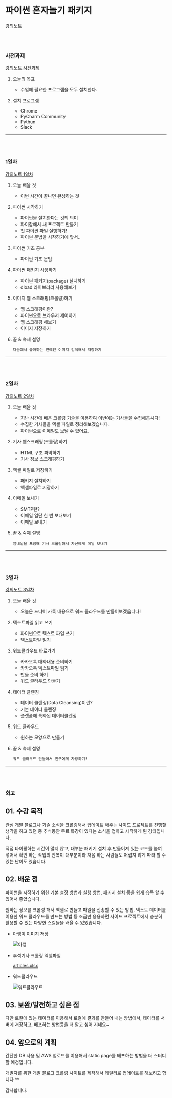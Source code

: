 # 파이썬 혼자놀기 패키지

[강의노트](https://www.notion.so/alleyful/58202db13dcf49f696bb222b510734c5)

<br/>
<br/>

### 사전과제
[강의노트 사전과제](https://www.notion.so/alleyful/6cbdde958563415b9382337eabbfb51c)
01. 오늘의 목표
    - 수업에 필요한 프로그램을 모두 설치한다.
    
02. 설치 프로그램
    - Chrome
    - PyCharm Community
    - Pythun
    - Slack
    
    
---

<br/>
<br/>

### 1일차
[강의노트 1일차](https://www.notion.so/alleyful/1-a35a686092534fc89dc4f1b125636bdf)
01. 오늘 배울 것
    - 이번 시간이 끝나면 완성하는 것
    
02. 파이썬 시작하기
    - 파이썬을 설치한다는 것의 의미
    - 파이참에서 새 프로젝트 만들기
    - 첫 파이썬 파일 실행하기!
    - 파이썬 문법을 시작하기에 앞서..
    
03. 파이썬 기초 공부
    - 파이썬 기초 문법
    
04. 파이썬 패키지 사용하기
    - 파이썬 패키지(package) 설치하기
    - dload 라이브러리 사용해보기
    
05. 이미지 웹 스크래핑(크롤링)하기 
    - 웹 스크래핑이란?
    - 파이썬으로 브라우저 제어하기
    - 웹 스크래핑 해보기
    - 이미지 저장하기
    
06. 끝 & 숙제 설명
    ```
    다음에서 좋아하는 연예인 이미지 검색해서 저장하기
    ```
    
---

<br/>
<br/>

### 2일차
[강의노트 2일차](https://www.notion.so/alleyful/2-7b904e1b25c840a1a2a8be6687877cbc)
1. 오늘 배울 것
    - 지난 시간에 배운 크롤링 기술을 이용하여 이번에는 기사들을 수집해봅시다!
    - 수집한 기사들을 엑셀 파일로 정리해보겠습니다.
    - 파이썬으로 이메일도 보낼 수 있어요.
    
2. 기사 웹스크래핑(크롤링)하기
    - HTML 구조 파악하기
    - 기사 정보 스크래핑하기
    
3. 엑셀 파일로 저장하기
    - 패키지 설치하기
    - 엑셀파일로 저장하기
    
4. 이메일 보내기
    - SMTP란?
    - 이메일 일단 한 번 보내보기
    - 이메일 보내기
    
5. 끝 & 숙제 설명
    ```
   썸네일을 포함해 기사 크롤링해서 자신에게 메일 보내기
   ```
   
 ---

<br/>
<br/>

### 3일차
[강의노트 3일차](https://www.notion.so/alleyful/3-5a16abd811224a2ca67989b0c3ce3914)

1. 오늘 배울 것
    - 오늘은 드디어 카톡 내용으로 워드 클라우드를 만들어보겠습니다!
    
2. 텍스트파일 읽고 쓰기
    - 파이썬으로 텍스트 파일 쓰기
    - 텍스트파일 읽기

3. 워드클라우드 바로가기
    - 카카오톡 대화내용 준비하기
    - 카카오톡 텍스트파일 읽기
    - 만들 준비 하기
    - 워드 클라우드 만들기

4. 데이터 클렌징
    - 데이터 클렌징(Data Cleansing)이란?
    - 기본 데이터 클렌징
    - 플랫폼에 특화된 데이터클렌징
    
5. 워드 클라우드
    - 원하는 모양으로 만들기
    
6. 끝 & 숙제 설명
    ```
    워드 클라우드 만들어서 친구에게 자랑하기!
   ```
   
   
  
 ---

<br/>
<br/>

### 회고

## 01. 수강 목적

관심 개발 블로그나 기술 소식을 크롤링해서 업데이트 해주는 사이드 프로젝트를 진행할 생각을 하고 있던 중 추석동안 무료 특강이 있다는 소식을 접하고 시작하게 된 강좌입니다.

직접 타이핑하는 시간이 많지 않고, 대부분 패키기 설치 후 만들어져 있는 코드를 붙여 넣어서 확인 하는 작업의 반복이 대부분이라 처음 하는 사람들도 어렵지 않게 따라 할 수 있는 난이도 였습니다. 

## 02. 배운 점

파이썬을 시작하기 위한 기본 설정 방법과 실행 방법, 패키지 설치 등을 쉽게 습득 할 수 있어서 좋았습니다.

원하는 정보를 크롤링 해서 엑셀로 만들고 파일을 전송할 수 있는 방법, 텍스트 데이터를 이용한 워드 클라우드를 만드는 방법 등 조금만 응용하면 사이드 프로젝트에서 충분히 활용할 수 있는 다양한 스킬들을 배울 수 있었습니다.

- 아깽이 이미지 저장

    ![아깽](https://www.notion.so/image/https%3A%2F%2Fs3-us-west-2.amazonaws.com%2Fsecure.notion-static.com%2F6e4e0257-2176-41b7-b214-e65ea103451c%2F_2020-10-02__1.17.23.png?table=block&id=1f0a8ba2-1b89-4abf-889b-e3ae2bff3568&width=3840&userId=60aa6736-520c-4208-89e1-d0dadc44a6b7&cache=v2)

- 추석기사 크롤링 엑셀파일

    [articles.xlsx](https://s3-us-west-2.amazonaws.com/secure.notion-static.com/da4c5a33-2950-4a3f-8e25-c83038f37d2e/articles.xlsx)

- 워드클라우드

    ![워드클라우드](https://www.notion.so/image/https%3A%2F%2Fs3-us-west-2.amazonaws.com%2Fsecure.notion-static.com%2Fa84557c5-c321-4392-a991-1ec42dca842b%2Fresult_masked.png?table=block&id=a9978c6e-9ff0-4e26-b484-daa98e6ae334&width=3840&userId=60aa6736-520c-4208-89e1-d0dadc44a6b7&cache=v2)

## 03. 보완/발전하고 싶은 점

다만 로컬에 있는 데이터를 이용해서 로컬에 결과를 만들어 내는 방법에서, 데이터를 서버에 저장하고, 배포하는 방법등을 더 알고 싶어 지네요~ 

## 04. 앞으로의 계획

간단한 DB 사용 및 AWS 업로드를 이용해서 static page를 배포하는 방법을 더 스터디할 예정입니다. 

개발자를 위한 개발 블로그 크롤링 사이트를 제작해서 데일리로 업데이트를 해보려고 합니다 ^^

감사합니다.